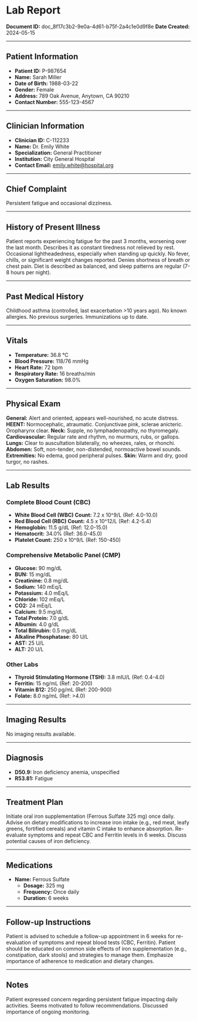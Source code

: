 # Lab Report

**Document ID:** doc_8f17c3b2-9e0a-4d61-b75f-2a4c1e0d9f8e
**Date Created:** 2024-05-15

---

## Patient Information

*   **Patient ID:** P-987654
*   **Name:** Sarah Miller
*   **Date of Birth:** 1988-03-22
*   **Gender:** Female
*   **Address:** 789 Oak Avenue, Anytown, CA 90210
*   **Contact Number:** 555-123-4567

---

## Clinician Information

*   **Clinician ID:** C-112233
*   **Name:** Dr. Emily White
*   **Specialization:** General Practitioner
*   **Institution:** City General Hospital
*   **Contact Email:** emily.white@hospital.org

---

## Chief Complaint

Persistent fatigue and occasional dizziness.

---

## History of Present Illness

Patient reports experiencing fatigue for the past 3 months, worsening over the last month. Describes it as constant tiredness not relieved by rest. Occasional lightheadedness, especially when standing up quickly. No fever, chills, or significant weight changes reported. Denies shortness of breath or chest pain. Diet is described as balanced, and sleep patterns are regular (7-8 hours per night).

---

## Past Medical History

Childhood asthma (controlled, last exacerbation >10 years ago). No known allergies. No previous surgeries. Immunizations up to date.

---

## Vitals

*   **Temperature:** 36.8 °C
*   **Blood Pressure:** 118/76 mmHg
*   **Heart Rate:** 72 bpm
*   **Respiratory Rate:** 16 breaths/min
*   **Oxygen Saturation:** 98.0%

---

## Physical Exam

**General:** Alert and oriented, appears well-nourished, no acute distress.
**HEENT:** Normocephalic, atraumatic. Conjunctivae pink, sclerae anicteric. Oropharynx clear.
**Neck:** Supple, no lymphadenopathy, no thyromegaly.
**Cardiovascular:** Regular rate and rhythm, no murmurs, rubs, or gallops.
**Lungs:** Clear to auscultation bilaterally, no wheezes, rales, or rhonchi.
**Abdomen:** Soft, non-tender, non-distended, normoactive bowel sounds.
**Extremities:** No edema, good peripheral pulses.
**Skin:** Warm and dry, good turgor, no rashes.

---

## Lab Results

### Complete Blood Count (CBC)
*   **White Blood Cell (WBC) Count:** 7.2 x 10^9/L (Ref: 4.0-10.0)
*   **Red Blood Cell (RBC) Count:** 4.5 x 10^12/L (Ref: 4.2-5.4)
*   **Hemoglobin:** 11.5 g/dL (Ref: 12.0-15.0)
*   **Hematocrit:** 34.0% (Ref: 36.0-45.0)
*   **Platelet Count:** 250 x 10^9/L (Ref: 150-450)

### Comprehensive Metabolic Panel (CMP)
*   **Glucose:** 90 mg/dL
*   **BUN:** 15 mg/dL
*   **Creatinine:** 0.8 mg/dL
*   **Sodium:** 140 mEq/L
*   **Potassium:** 4.0 mEq/L
*   **Chloride:** 102 mEq/L
*   **CO2:** 24 mEq/L
*   **Calcium:** 9.5 mg/dL
*   **Total Protein:** 7.0 g/dL
*   **Albumin:** 4.0 g/dL
*   **Total Bilirubin:** 0.5 mg/dL
*   **Alkaline Phosphatase:** 80 U/L
*   **AST:** 25 U/L
*   **ALT:** 20 U/L

### Other Labs
*   **Thyroid Stimulating Hormone (TSH):** 3.8 mIU/L (Ref: 0.4-4.0)
*   **Ferritin:** 15 ng/mL (Ref: 20-200)
*   **Vitamin B12:** 250 pg/mL (Ref: 200-900)
*   **Folate:** 8.0 ng/mL (Ref: >4.0)

---

## Imaging Results

No imaging results available.

---

## Diagnosis

*   **D50.9:** Iron deficiency anemia, unspecified
*   **R53.81:** Fatigue

---

## Treatment Plan

Initiate oral iron supplementation (Ferrous Sulfate 325 mg) once daily. Advise on dietary modifications to increase iron intake (e.g., red meat, leafy greens, fortified cereals) and vitamin C intake to enhance absorption. Re-evaluate symptoms and repeat CBC and Ferritin levels in 6 weeks. Discuss potential causes of iron deficiency.

---

## Medications

*   **Name:** Ferrous Sulfate
    *   **Dosage:** 325 mg
    *   **Frequency:** Once daily
    *   **Duration:** 6 weeks

---

## Follow-up Instructions

Patient is advised to schedule a follow-up appointment in 6 weeks for re-evaluation of symptoms and repeat blood tests (CBC, Ferritin). Patient should be educated on common side effects of iron supplementation (e.g., constipation, dark stools) and strategies to manage them. Emphasize importance of adherence to medication and dietary changes.

---

## Notes

Patient expressed concern regarding persistent fatigue impacting daily activities. Seems motivated to follow recommendations. Discussed importance of ongoing monitoring.